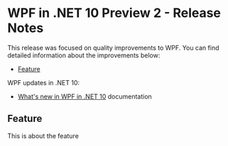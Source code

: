 # WPF in .NET 10 Preview 2 - Release Notes

This release was focused on quality improvements to WPF. You can find detailed information about the improvements below:

- [Feature](#feature)

WPF updates in .NET 10:

- [What's new in WPF in .NET 10](https://learn.microsoft.com/dotnet/desktop/wpf/whats-new/net100) documentation

## Feature

This is about the feature
